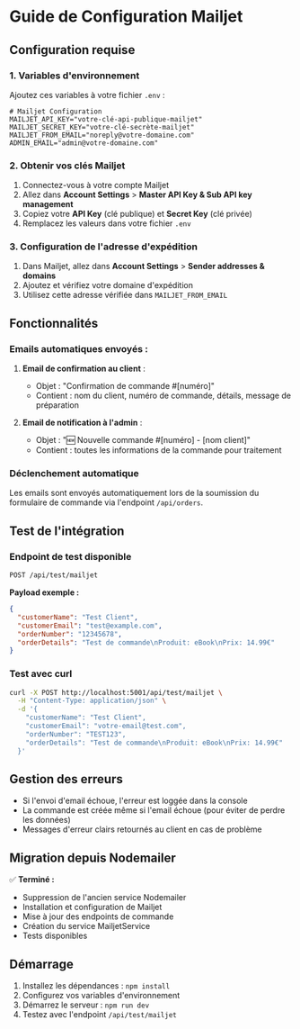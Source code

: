 # Guide de Configuration Mailjet

## Configuration requise

### 1. Variables d'environnement

Ajoutez ces variables à votre fichier `.env` :

```env
# Mailjet Configuration
MAILJET_API_KEY="votre-clé-api-publique-mailjet"
MAILJET_SECRET_KEY="votre-clé-secrète-mailjet"
MAILJET_FROM_EMAIL="noreply@votre-domaine.com"
ADMIN_EMAIL="admin@votre-domaine.com"
```

### 2. Obtenir vos clés Mailjet

1. Connectez-vous à votre compte Mailjet
2. Allez dans **Account Settings** > **Master API Key & Sub API key management**
3. Copiez votre **API Key** (clé publique) et **Secret Key** (clé privée)
4. Remplacez les valeurs dans votre fichier `.env`

### 3. Configuration de l'adresse d'expédition

1. Dans Mailjet, allez dans **Account Settings** > **Sender addresses & domains**
2. Ajoutez et vérifiez votre domaine d'expédition
3. Utilisez cette adresse vérifiée dans `MAILJET_FROM_EMAIL`

## Fonctionnalités

### Emails automatiques envoyés :

1. **Email de confirmation au client** :
   - Objet : "Confirmation de commande #[numéro]"
   - Contient : nom du client, numéro de commande, détails, message de préparation

2. **Email de notification à l'admin** :
   - Objet : "🆕 Nouvelle commande #[numéro] - [nom client]"
   - Contient : toutes les informations de la commande pour traitement

### Déclenchement automatique

Les emails sont envoyés automatiquement lors de la soumission du formulaire de commande via l'endpoint `/api/orders`.

## Test de l'intégration

### Endpoint de test disponible

```bash
POST /api/test/mailjet
```

**Payload exemple :**
```json
{
  "customerName": "Test Client",
  "customerEmail": "test@example.com",
  "orderNumber": "12345678",
  "orderDetails": "Test de commande\nProduit: eBook\nPrix: 14.99€"
}
```

### Test avec curl

```bash
curl -X POST http://localhost:5001/api/test/mailjet \
  -H "Content-Type: application/json" \
  -d '{
    "customerName": "Test Client",
    "customerEmail": "votre-email@test.com",
    "orderNumber": "TEST123",
    "orderDetails": "Test de commande\nProduit: eBook\nPrix: 14.99€"
  }'
```

## Gestion des erreurs

- Si l'envoi d'email échoue, l'erreur est loggée dans la console
- La commande est créée même si l'email échoue (pour éviter de perdre les données)
- Messages d'erreur clairs retournés au client en cas de problème

## Migration depuis Nodemailer

✅ **Terminé :**
- Suppression de l'ancien service Nodemailer
- Installation et configuration de Mailjet
- Mise à jour des endpoints de commande
- Création du service MailjetService
- Tests disponibles

## Démarrage

1. Installez les dépendances : `npm install`
2. Configurez vos variables d'environnement
3. Démarrez le serveur : `npm run dev`
4. Testez avec l'endpoint `/api/test/mailjet`
